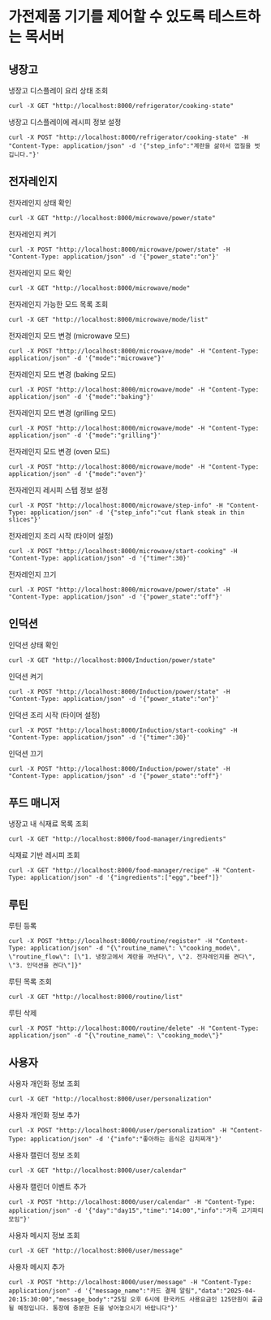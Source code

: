 # 가전제품 기기를 제어할 수 있도록 테스트하는 목서버

## 냉장고
냉장고 디스플레이 요리 상태 조회
```
curl -X GET "http://localhost:8000/refrigerator/cooking-state"
```

냉장고 디스플레이에 레시피 정보 설정
```
curl -X POST "http://localhost:8000/refrigerator/cooking-state" -H "Content-Type: application/json" -d '{"step_info":"계란을 삶아서 껍질을 벗깁니다."}'
```

## 전자레인지
전자레인지 상태 확인
```
curl -X GET "http://localhost:8000/microwave/power/state"
```

전자레인지 켜기
```
curl -X POST "http://localhost:8000/microwave/power/state" -H "Content-Type: application/json" -d '{"power_state":"on"}'
```

전자레인지 모드 확인
```
curl -X GET "http://localhost:8000/microwave/mode"
```

전자레인지 가능한 모드 목록 조회
```
curl -X GET "http://localhost:8000/microwave/mode/list"
```

전자레인지 모드 변경 (microwave 모드)
```
curl -X POST "http://localhost:8000/microwave/mode" -H "Content-Type: application/json" -d '{"mode":"microwave"}'
```

전자레인지 모드 변경 (baking 모드)
```
curl -X POST "http://localhost:8000/microwave/mode" -H "Content-Type: application/json" -d '{"mode":"baking"}'
```

전자레인지 모드 변경 (grilling 모드)
```
curl -X POST "http://localhost:8000/microwave/mode" -H "Content-Type: application/json" -d '{"mode":"grilling"}'
```

전자레인지 모드 변경 (oven 모드)
```
curl -X POST "http://localhost:8000/microwave/mode" -H "Content-Type: application/json" -d '{"mode":"oven"}'
```

전자레인지 레시피 스텝 정보 설정
```
curl -X POST "http://localhost:8000/microwave/step-info" -H "Content-Type: application/json" -d '{"step_info":"cut flank steak in thin slices"}'
```

전자레인지 조리 시작 (타이머 설정)
```
curl -X POST "http://localhost:8000/microwave/start-cooking" -H "Content-Type: application/json" -d '{"timer":30}'
```

전자레인지 끄기
```
curl -X POST "http://localhost:8000/microwave/power/state" -H "Content-Type: application/json" -d '{"power_state":"off"}'
```

## 인덕션
인덕션 상태 확인
```
curl -X GET "http://localhost:8000/Induction/power/state"
```

인덕션 켜기
```
curl -X POST "http://localhost:8000/Induction/power/state" -H "Content-Type: application/json" -d '{"power_state":"on"}'
```

인덕션 조리 시작 (타이머 설정)
```
curl -X POST "http://localhost:8000/Induction/start-cooking" -H "Content-Type: application/json" -d '{"timer":30}'
```

인덕션 끄기
```
curl -X POST "http://localhost:8000/Induction/power/state" -H "Content-Type: application/json" -d '{"power_state":"off"}'
```

## 푸드 매니저
냉장고 내 식재료 목록 조회
```
curl -X GET "http://localhost:8000/food-manager/ingredients"
```

식재료 기반 레시피 조회
```
curl -X GET "http://localhost:8000/food-manager/recipe" -H "Content-Type: application/json" -d '{"ingredients":["egg","beef"]}'
```

## 루틴
루틴 등록
```
curl -X POST "http://localhost:8000/routine/register" -H "Content-Type: application/json" -d "{\"routine_name\": \"cooking_mode\", \"routine_flow\": [\"1. 냉장고에서 계란을 꺼낸다\", \"2. 전자레인지를 켠다\", \"3. 인덕션을 켠다\"]}"
```

루틴 목록 조회
```
curl -X GET "http://localhost:8000/routine/list"
```

루틴 삭제
```
curl -X POST "http://localhost:8000/routine/delete" -H "Content-Type: application/json" -d "{\"routine_name\": \"cooking_mode\"}"
```

## 사용자
사용자 개인화 정보 조회
```
curl -X GET "http://localhost:8000/user/personalization"
```

사용자 개인화 정보 추가
```
curl -X POST "http://localhost:8000/user/personalization" -H "Content-Type: application/json" -d '{"info":"좋아하는 음식은 김치찌개"}'
```

사용자 캘린더 정보 조회
```
curl -X GET "http://localhost:8000/user/calendar"
```

사용자 캘린더 이벤트 추가
```
curl -X POST "http://localhost:8000/user/calendar" -H "Content-Type: application/json" -d '{"day":"day15","time":"14:00","info":"가족 고기파티 모임"}'
```

사용자 메시지 정보 조회
```
curl -X GET "http://localhost:8000/user/message"
```

사용자 메시지 추가
```
curl -X POST "http://localhost:8000/user/message" -H "Content-Type: application/json" -d '{"message_name":"카드 결제 알림","data":"2025-04-20:15:30:00","message_body":"25일 오후 6시에 한국카드 사용요금인 125만원이 출금될 예정입니다. 통장에 충분한 돈을 넣어놓으시기 바랍니다"}'
```
